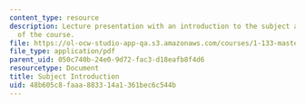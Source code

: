 ```yaml
---
content_type: resource
description: Lecture presentation with an introduction to the subject and overview
  of the course.
file: https://ol-ocw-studio-app-qa.s3.amazonaws.com/courses/1-133-masters-of-engineering-concepts-of-engineering-practice-fall-2007/48b605c8faaa883314a1361bec6c544b_lec_01.pdf
file_type: application/pdf
parent_uid: 050c740b-24e0-9d72-fac3-d18eafb8f4d6
resourcetype: Document
title: Subject Introduction
uid: 48b605c8-faaa-8833-14a1-361bec6c544b
---
```

